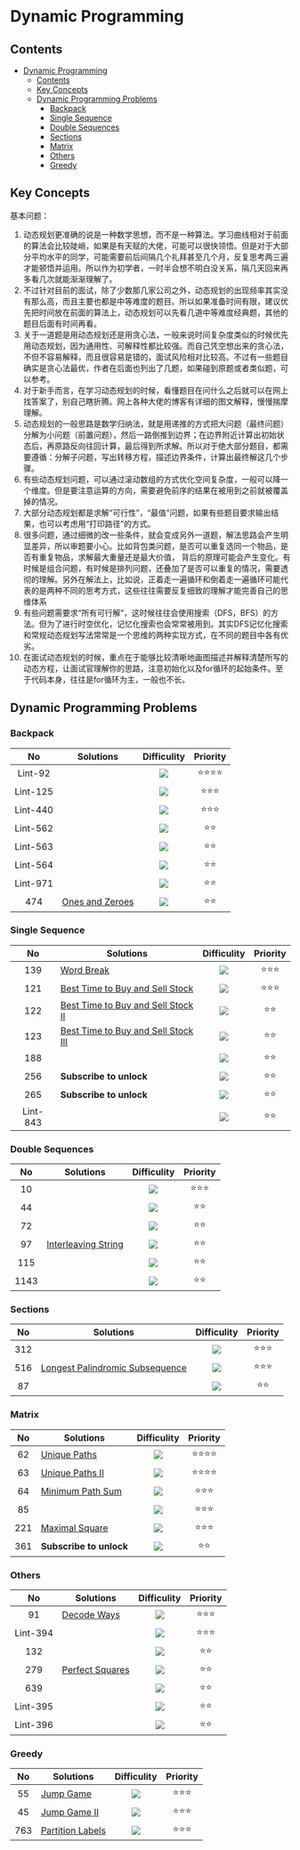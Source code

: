 # Dynamic Programming

## Contents

<!--ts-->
   * [Dynamic Programming](#dynamic-programming)
      * [Contents](#contents)
      * [Key Concepts](#key-concepts)
      * [Dynamic Programming Problems](#dynamic-programming-problems)
         * [Backpack](#backpack)
         * [Single Sequence](#single-sequence)
         * [Double Sequences](#double-sequences)
         * [Sections](#sections)
         * [Matrix](#matrix)
         * [Others](#others)
         * [Greedy](#greedy)

<!-- Added by: weiyizhi, at: Thu Jun 24 20:24:46 CST 2021 -->

<!--te-->

## Key Concepts

基本问题：

1. 动态规划更准确的说是一种数学思想，而不是一种算法。学习曲线相对于前面的算法会比较陡峭，如果是有天赋的大佬，可能可以很快领悟。但是对于大部分平均水平的同学，可能需要前后间隔几个礼拜甚至几个月，反复思考两三遍才能顿悟并运用。所以作为初学者，一时半会想不明白没关系，隔几天回来再多看几次就能渐渐理解了。
2. 不过针对目前的面试，除了少数那几家公司之外，动态规划的出现频率其实没有那么高，而且主要也都是中等难度的题目。所以如果准备时间有限，建议优先把时间放在前面的算法上，动态规划可以先看几道中等难度经典题，其他的题目后面有时间再看。
3. 关于一道题是用动态规划还是用贪心法，一般来说时间复杂度类似的时候优先用动态规划，因为通用性、可解释性都比较强。而自己凭空想出来的贪心法，不但不容易解释，而且很容易是错的，面试风险相对比较高。不过有一些题目确实是贪心法最优，作者在后面也列出了几题，如果碰到原题或者类似题，可以参考。
4. 对于新手而言，在学习动态规划的时候，看懂题目在问什么之后就可以在网上找答案了，别自己瞎折腾。网上各种大佬的博客有详细的图文解释，慢慢揣摩理解。
5. 动态规划的一般思路是数学归纳法，就是用递推的方式把大问题（最终问题）分解为小问题（前置问题），然后一路倒推到边界；在边界附近计算出初始状态后，再原路反向往回计算，最后得到所求解。所以对于绝大部分题目，都需要遵循：分解子问题，写出转移方程，描述边界条件，计算出最终解这几个步骤。
6. 有些动态规划问题，可以通过滚动数组的方式优化空间复杂度，一般可以降一个维度。但是要注意运算的方向，需要避免前序的结果在被用到之前就被覆盖掉的情况。
7. 大部分动态规划都是求解“可行性”，“最值”问题，如果有些题目要求输出结果，也可以考虑用“打印路径”的方式。
8. 很多问题，通过细微的改一些条件，就会变成另外一道题，解法思路会产生明显差异，所以审题要小心。比如背包类问题，是否可以重复选同一个物品，是否有重复物品，求解最大重量还是最大价值， 背后的原理可能会产生变化。有时候是组合问题，有时候是排列问题，还叠加了是否可以重复的情况，需要透彻的理解。另外在解法上，比如说，正着走一遍循环和倒着走一遍循环可能代表的是两种不同的思考方式，这些往往需要反复细致的理解才能完善自己的思维体系
9. 有些问题需要求“所有可行解”，这时候往往会使用搜索（DFS，BFS）的方法。但为了进行时空优化，记忆化搜索也会常常被用到。其实DFS记忆化搜索和常规动态规划写法常常是一个思维的两种实现方式，在不同的题目中各有优劣。
10. 在面试动态规划的时候，重点在于能够比较清晰地画图描述并解释清楚所写的动态方程，让面试官理解你的思路，注意初始化以及for循环的起始条件。至于代码本身，往往是for循环为主，一般也不长。



## Dynamic Programming Problems

### Backpack

| No | Solutions | Difficulity | Priority |
| :--: | ------- | :---------: | :------: |
|Lint-92||![](https://img.shields.io/badge/-Medium-%23FFA500.svg)|:star::star::star::star:|
|Lint-125||![](https://img.shields.io/badge/-Medium-%23FFA500.svg)|:star::star::star:|
|Lint-440| |![](https://img.shields.io/badge/-Medium-%23FFA500.svg) |:star::star::star:|
|Lint-562||![](https://img.shields.io/badge/-Hard-red.svg)|:star::star:|
|Lint-563||![](https://img.shields.io/badge/-Hard-red.svg)|:star::star:|
|Lint-564||![](https://img.shields.io/badge/-Medium-%23FFA500.svg)|:star::star:|
|Lint-971||![](https://img.shields.io/badge/-Medium-%23FFA500.svg)|:star::star:|
|474|[Ones and Zeroes](Solved/474-Ones-and-Zeroes/Ones-and-Zeroes.md)|![](https://img.shields.io/badge/-Medium-%23FFA500.svg)|:star::star:|



### Single Sequence

| No | Solutions | Difficulity | Priority |
| :--: | ------- | :---------: | :------: |
|139|[Word Break](../Solved/139-Word-Break/Word-Break.md)|![](https://img.shields.io/badge/-Medium-%23FFA500.svg)|:star::star::star:|
|121|[Best Time to Buy and Sell Stock](../Solved/121-Best-Time-to-Buy-and-Sell-Stock/Best-Time-to-Buy-and-Sell-Stock.md)|![](https://img.shields.io/badge/-Easy-%235cb85c.svg)|:star::star::star:|
|122|[Best Time to Buy and Sell Stock II](../Solved/122-Best-Time-to-Buy-and-Sell-Stock-II/Best-Time-to-Buy-and-Sell-Stock-II.md)|![](https://img.shields.io/badge/-Easy-%235cb85c.svg)|:star::star:|
|123|[Best Time to Buy and Sell Stock III](../Solved/123-Best-Time-to-Buy-and-Sell-Stock-III/Best-Time-to-Buy-and-Sell-Stock-III.md)|![](https://img.shields.io/badge/-Hard-red.svg)|:star::star:|
|188||![](https://img.shields.io/badge/-Hard-red.svg)|:star::star:|
|256|**Subscribe to unlock**|![](https://img.shields.io/badge/-Medium-%23FFA500.svg)|:star::star:|
|265|**Subscribe to unlock**|![](https://img.shields.io/badge/-Hard-red.svg)|:star::star:|
|Lint-843||![](https://img.shields.io/badge/-Medium-%23FFA500.svg)|:star::star:|



### Double Sequences
| No | Solutions | Difficulity | Priority |
| :--: | ------- | :---------: | :------: |
|10||![](https://img.shields.io/badge/-Hard-red.svg)|:star::star::star:|
|44||![](https://img.shields.io/badge/-Hard-red.svg)|:star::star:|
|72||![](https://img.shields.io/badge/-Hard-red.svg)|:star::star:|
|97|[Interleaving String](../Solved/97-Interleaving-String/Interleaving-String.md)|![](https://img.shields.io/badge/-Medium-%23FFA500.svg)|:star::star:|
|115||![](https://img.shields.io/badge/-Hard-red.svg)|:star::star:|
|1143||![](https://img.shields.io/badge/-Medium-%23FFA500.svg)|:star::star:|



### Sections

| No | Solutions | Difficulity | Priority |
| :--: | ------- | :---------: | :------: |
|312||![](https://img.shields.io/badge/-Hard-red.svg)|:star::star::star:|
|516|[Longest Palindromic Subsequence](../Solved/516-Longest-Palindromic-Subsequence/Longest-Palindromic-Subsequence.md)|![](https://img.shields.io/badge/-Medium-%23FFA500.svg)|:star::star::star:|
|87||![](https://img.shields.io/badge/-Hard-red.svg)|:star::star:|



### Matrix

| No | Solutions | Difficulity | Priority |
| :--: | ------- | :---------: | :------: |
|62|[Unique Paths](../Solved/62-Unique-Paths/Unique-Paths.md)|![](https://img.shields.io/badge/-Medium-%23FFA500.svg)|:star::star::star::star:|
|63|[Unique Paths II](../Solved/63-Unique-Paths-II/Unique-Paths-II.md)|![](https://img.shields.io/badge/-Medium-%23FFA500.svg)|:star::star::star::star:|
|64|[Minimum Path Sum](../Solved/64-Minimum-Path-Sum/Minimum-Path-Sum.md)|![](https://img.shields.io/badge/-Medium-%23FFA500.svg)|:star::star::star:|
|85||![](https://img.shields.io/badge/-Hard-red.svg)|:star::star::star:|
|221|[Maximal Square](../Solved/221-Maximal-Square/Maximal-Square.md)|![](https://img.shields.io/badge/-Medium-%23FFA500.svg)|:star::star::star:|
|361|**Subscribe to unlock**|![](https://img.shields.io/badge/-Medium-%23FFA500.svg)|:star::star:|



### Others

| No | Solutions | Difficulity | Priority |
| :--: | ------- | :---------: | :------: |
|91|[Decode Ways](../Solved/91-Decode-Ways/Decode-Ways.md)|![](https://img.shields.io/badge/-Medium-%23FFA500.svg)|:star::star::star:|
|Lint-394||![](https://img.shields.io/badge/-Hard-red.svg)|:star::star::star:|
|132||![](https://img.shields.io/badge/-Hard-red.svg)|:star::star:|
|279|[Perfect Squares](../Solved/279-Perfect-Squares/Perfect-Squares.md)|![](https://img.shields.io/badge/-Medium-%23FFA500.svg)|:star::star:|
|639||![](https://img.shields.io/badge/-Hard-red.svg)|:star::star:|
|Lint-395||![](https://img.shields.io/badge/-Hard-red.svg)|:star::star:|
|Lint-396||![](https://img.shields.io/badge/-Hard-red.svg)|:star::star:|



### Greedy

| No | Solutions | Difficulity | Priority |
| :--: | ------- | :---------: | :------: |
|55|[Jump Game](Solved/55-Jump-Game/Jump-Game.md)|![](https://img.shields.io/badge/-Medium-%23FFA500.svg)|:star::star::star:|
|45|[Jump Game II](Solved/45-Jump-Game-II/Jump-Game-II.md)|![](https://img.shields.io/badge/-Medium-%23FFA500.svg)|:star::star::star:|
|763|[Partition Labels](../Solved/763-Partition-Labels/Partition-Labels.md)|![](https://img.shields.io/badge/-Medium-%23FFA500.svg)|:star::star::star:|



